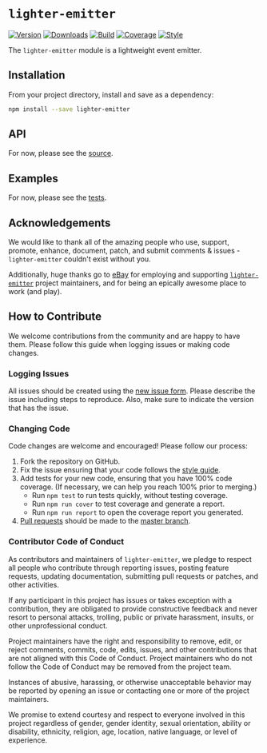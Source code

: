 # `lighter-emitter`
[![Version](https://img.shields.io/npm/v/lighter-emitter.svg)](https://npmjs.org/package/lighter-emitter)
[![Downloads](https://img.shields.io/npm/dm/lighter-emitter.svg)](https://npmjs.org/package/lighter-emitter)
[![Build](https://img.shields.io/travis/lighterio/lighter-emitter.svg)](https://travis-ci.org/lighterio/lighter-emitter)
[![Coverage](https://img.shields.io/coveralls/lighterio/lighter-emitter/master.svg)](https://coveralls.io/r/lighterio/lighter-emitter)
[![Style](https://img.shields.io/badge/code%20style-standard-brightgreen.svg)](https://github.com/feross/standard)

The `lighter-emitter` module is a lightweight event emitter.


## Installation

From your project directory, install and save as a dependency:
```bash
npm install --save lighter-emitter
```


## API

For now, please see the [source](https://github.com/lighterio/lighter-emitter/blob/master/lighter-emitter.js).


## Examples

For now, please see the [tests](https://github.com/lighterio/lighter-emitter/blob/master/test/type.js).


## Acknowledgements

We would like to thank all of the amazing people who use, support,
promote, enhance, document, patch, and submit comments & issues -
`lighter-emitter` couldn't exist without you.

Additionally, huge thanks go to [eBay](http://www.ebay.com) for employing
and supporting [`lighter-emitter`](http://lighter.io/lighter-emitter) project
maintainers, and for being an epically awesome place to work (and play).


## How to Contribute

We welcome contributions from the community and are happy to have them.
Please follow this guide when logging issues or making code changes.

### Logging Issues

All issues should be created using the
[new issue form](https://github.com/lighterio/lighter-emitter/issues/new).
Please describe the issue including steps to reproduce. Also, make sure
to indicate the version that has the issue.

### Changing Code

Code changes are welcome and encouraged! Please follow our process:

1. Fork the repository on GitHub.
2. Fix the issue ensuring that your code follows the
   [style guide](http://lighter.io/style-guide).
3. Add tests for your new code, ensuring that you have 100% code coverage.
   (If necessary, we can help you reach 100% prior to merging.)
   * Run `npm test` to run tests quickly, without testing coverage.
   * Run `npm run cover` to test coverage and generate a report.
   * Run `npm run report` to open the coverage report you generated.
4. [Pull requests](http://help.github.com/send-pull-requests/) should be made
   to the [master branch](https://github.com/lighterio/lighter-emitter/tree/master).

### Contributor Code of Conduct

As contributors and maintainers of `lighter-emitter`, we pledge to respect all
people who contribute through reporting issues, posting feature requests,
updating documentation, submitting pull requests or patches, and other
activities.

If any participant in this project has issues or takes exception with a
contribution, they are obligated to provide constructive feedback and never
resort to personal attacks, trolling, public or private harassment, insults, or
other unprofessional conduct.

Project maintainers have the right and responsibility to remove, edit, or
reject comments, commits, code, edits, issues, and other contributions
that are not aligned with this Code of Conduct. Project maintainers who do
not follow the Code of Conduct may be removed from the project team.

Instances of abusive, harassing, or otherwise unacceptable behavior may be
reported by opening an issue or contacting one or more of the project
maintainers.

We promise to extend courtesy and respect to everyone involved in this project
regardless of gender, gender identity, sexual orientation, ability or
disability, ethnicity, religion, age, location, native language, or level of
experience.
